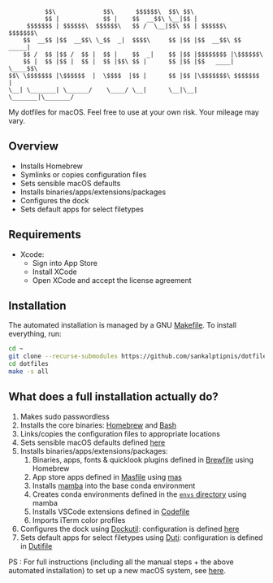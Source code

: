


              $$\             $$\      $$$$$$\  $$\ $$\                     
              $$ |            $$ |    $$  __$$\ \__|$$ |                    
         $$$$$$$ | $$$$$$\  $$$$$$\   $$ /  \__|$$\ $$ | $$$$$$\   $$$$$$$\ 
        $$  __$$ |$$  __$$\ \_$$  _|  $$$$\     $$ |$$ |$$  __$$\ $$  _____|
        $$ /  $$ |$$ /  $$ |  $$ |    $$  _|    $$ |$$ |$$$$$$$$ |\$$$$$$\  
        $$ |  $$ |$$ |  $$ |  $$ |$$\ $$ |      $$ |$$ |$$   ____| \____$$\ 
    $$\ \$$$$$$$ |\$$$$$$  |  \$$$$  |$$ |      $$ |$$ |\$$$$$$$\ $$$$$$$  |
    \__| \_______| \______/    \____/ \__|      \__|\__| \_______|\_______/ 
                                                                            
                                                                                                                                
My dotfiles for macOS. Feel free to use at your own risk. Your mileage may vary.

## Overview
* Installs Homebrew
* Symlinks or copies configuration files
* Sets sensible macOS defaults
* Installs binaries/apps/extensions/packages
* Configures the dock
* Sets default apps for select filetypes

## Requirements
* Xcode:
   - Sign into App Store
   - Install XCode
   - Open XCode and accept the license agreement
   
## Installation
The automated installation is managed by a GNU [Makefile](Makefile). To install everything, run:
```bash
cd ~
git clone --recurse-submodules https://github.com/sankalptipnis/dotfiles.git
cd dotfiles
make -s all
```
## What does a full installation actually do?
1. Makes sudo passwordless
2. Installs the core binaries: [Homebrew](https://brew.sh/) and [Bash](https://www.gnu.org/software/bash/)
3. Links/copies the configuration files to appropriate locations
4. Sets sensible macOS defaults defined [here](macos/defaults.sh)
5. Installs binaries/apps/extensions/packages: 
   1. Binaries, apps, fonts & quicklook plugins defined in [Brewfile](homebrew/Brewfile) using Homebrew
   2. App store apps defined in [Masfile](homebrew/Masfile) using [mas](https://github.com/mas-cli/mas)
   3. Installs [mamba](https://github.com/mamba-org/mamba) into the base conda environment
   4. Creates conda environments defined in the [`envs` directory](conda/envs/) using mamba
   5. Installs VSCode extensions defined in [Codefile](vscode/extensions/Codefile)
   6. Imports iTerm color profiles
6. Configures the dock using [Dockutil](https://github.com/kcrawford/dockutil): configuration is defined [here](macos/dock.sh)
7.  Sets default apps for select filetypes using [Duti](https://github.com/moretension/duti): configuration is defined in [Dutifile](duti/Dutifile)

 
PS : For full instructions (including all the manual steps + the above automated installation) to set up a new macOS system, see [here](instructions/setup.md).

